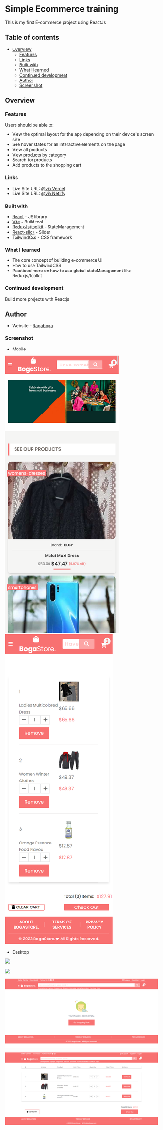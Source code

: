 # Simple Ecommerce training

This is my first E-commerce project using ReactJs

## Table of contents

- [Overview](#overview)
  - [Features](#features)
  - [Links](#links)
  - [Built with](#built-with)
  - [What I learned](#what-i-learned)
  - [Continued development](#continued-development)
  - [Author](#author)
  - [Screenshot](#screenshot)

## Overview

### Features

Users should be able to:

- View the optimal layout for the app depending on their device's screen size
- See hover states for all interactive elements on the page
- View all products
- View products by category
- Search for products
- Add products to the shopping cart

### Links

- Live Site URL: [@via Vercel](https://bogastore.vercel.app/)
- Live Site URL: [@via Netlify](https://bogastore.netlify.app/)

### Built with

- [React](https://reactjs.org/) - JS library
- [Vite](https://vitejs.dev/) - Build tool
- [ReduxJs/toolkit](https://redux-toolkit.js.org/) - StateManagement
- [React-slick](https://react-slick.neostack.com/) - Slider
- [TailwindCss](https://tailwindcss.com/) - CSS framework

### What I learned

- The core concept of building e-commerce UI
- How to use TailwindCSS
- Practiced more on how to use global stateManagement like Reduxjs/toolkit

### Continued development

Build more projects with Reactjs

## Author

- Website - [Ragaboga](https://github.com/RagaBoGaa)

### Screenshot

- Mobile

![](./mobile.png)
![](./mobile-full-cart.png)

- Desktop

![](./desktop.png)

![](./desktop-cat.png.png)

![](./desktop-empty-crt.png)

![](./desktop-full-cart.png)
